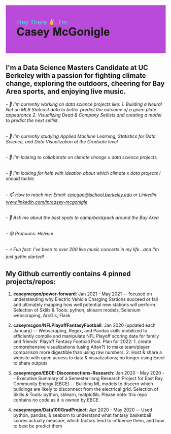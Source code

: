 <img src="https://github.com/caseymcgon/caseymcgon/blob/main/header.png" alt="Banner Introducing Casey McGonigle (that's Me!)" >

## I'm a Data Science Masters Candidate at UC Berkeley with a passion for fighting climate change, exploring the outdoors, cheering for Bay Area sports, and enjoying live music.

###### - 🔭 I’m currently working on data science projects like: 1. Building a Neural Net on MLB Statcast data to better predict the outcome of a given plate appearance 2. Visualizing Dead & Company Setlists and creating a model to predict the next setlist.
###### - 🌱 I’m currently studying Applied Machine Learning, Statistics for Data Science, and Data Visualization at the Graduate level
###### - 👯 I’m looking to collaborate on climate change x data science projects.
###### - 🤔 I’m looking for help with ideation about which climate x data projects I should tackle
###### - 📫 How to reach me: Email: cmcgon@ischool.berkeley.edu or Linkedin: www.linkedin.com/in/casey-mcgonigle
###### - 💬 Ask me about the best spots to camp/backpack around the Bay Area
###### - 😄 Pronouns: He/Him
###### - ⚡ Fun fact: I've been to over 200 live music concerts in my life...and I'm just gettin started!


## My Github currently contains 4 pinned projects/repos:

1. **caseymcgon/power-forward**: Jan 2021 - May 2021 -- focused on understanding why Electric Vehicle Charging Stations succeed or fail and ultimately mapping how well potential new stations will perform. Selection of Skills & Tools: python, sklearn models, Selenium webscraping, ArcGis, Flask

2. **caseymcgon/NFLPlayoffFantasyFootball**: Jan 2020 (updated each January) -- Webscraping, Regex, and Pandas skills mobilized to efficiently compile and manipulate NFL Playoff scoring data for family and friends' Playoff Fantasy Football Pool. Plan for 2022: 1. create comprehensive visualizations (using Altair?) to make team/player comparison more digestible than using raw numbers. 2. Host & share a website with open access to data & visualizations; no longer using Excel to share outputs

3. **caseymcgon/EBCE-Disconnections-Research**: Jan 2020 - May 2020 -- Executive Summary of a Semester-long Research Project for East Bay Community Energy (EBCE) -- Building ML models to discern which buildings are likely to disconnect from the electrical grid. Selection of Skills & Tools: python, sklearn, matplotlib. Please note: this repo contains no code as it is owned by EBCE.

4. **caseymcgon/Data100GradProject**: Apr 2020 - May 2020 -- Used python, pandas, & seaborn to understand what fantasy basketball scores actually measure, which factors tend to influence them, and how to best be predict them

